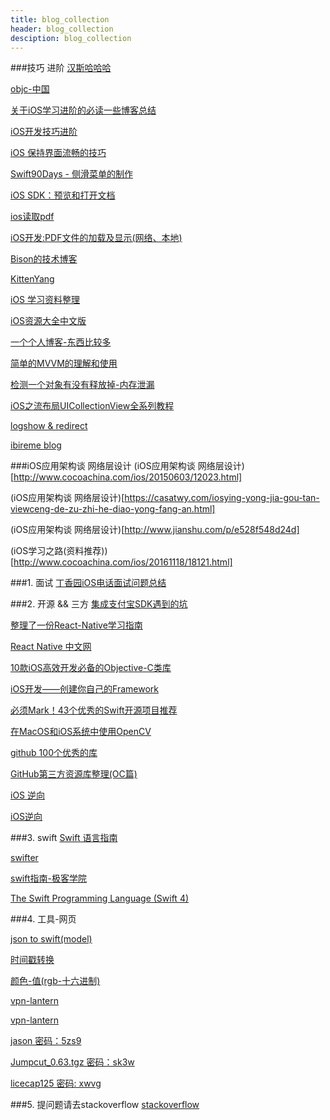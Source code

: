```yaml
---
title: blog_collection
header: blog_collection
desciption: blog_collection 
---
```

###技巧 进阶
[汉斯哈哈哈](http://www.jianshu.com/u/368a8cd349af)

[objc-中国](https://objccn.io/issues/)

[关于iOS学习进阶的必读一些博客总结](http://www.jianshu.com/p/c47c24ab1e76)

[iOS开发技巧进阶](http://www.jianshu.com/c/f7e9389d893f)

[iOS 保持界面流畅的技巧](https://blog.ibireme.com/2015/11/12/smooth_user_interfaces_for_ios/)

[Swift90Days - 侧滑菜单的制作](https://segmentfault.com/a/1190000002420095)

[iOS SDK：预览和打开文档](http://www.cocoachina.com/ios/20130515/6212.html)

[ios读取pdf](http://blog.sina.com.cn/s/blog_49b531af0102e187.html)

[iOS开发:PDF文件的加载及显示(网络、本地)](http://blog.csdn.net/qcx321/article/details/52835855)

[Bison的技术博客](http://allluckly.cn)

[KittenYang](http://kittenyang.com/author/kittenyang/)

[iOS 学习资料整理](https://github.com/Aufree/trip-to-iOS)

[iOS资源大全中文版](https://github.com/jobbole/awesome-ios-cn#other-testing)

[一个个人博客-东西比较多](http://www.cnblogs.com/oc-bowen/category/769481.html)

[简单的MVVM的理解和使用](http://www.cocoachina.com/ios/20150526/11930.html)

[检测一个对象有没有释放掉-内存泄漏](https://yq.aliyun.com/articles/30517)

[iOS之流布局UICollectionView全系列教程
](http://blog.csdn.net/lvxiangan/article/details/73826108)

[logshow & redirect](http://fighting300.com/2017/12/08/iOS-LogShowAndRedirect/)

[ibireme blog](https://blog.ibireme.com/)

###iOS应用架构谈 网络层设计
(iOS应用架构谈 网络层设计)[http://www.cocoachina.com/ios/20150603/12023.html]

(iOS应用架构谈 网络层设计)[https://casatwy.com/iosying-yong-jia-gou-tan-viewceng-de-zu-zhi-he-diao-yong-fang-an.html]

(iOS应用架构谈 网络层设计)[http://www.jianshu.com/p/e528f548d24d]

(iOS学习之路(资料推荐))[http://www.cocoachina.com/ios/20161118/18121.html]

###1. 面试
[丁香园iOS电话面试问题总结](http://www.cocoachina.com/ios/20170623/19626.html)

###2. 开源 && 三方
[集成支付宝SDK遇到的坑](http://www.jianshu.com/p/16c2215ea37a)

[整理了一份React-Native学习指南](http://www.tuicool.com/articles/zaInUbA)

[React Native 中文网](http://reactnative.cn)

[10款iOS高效开发必备的Objective-C类库](https://my.oschina.net/iNiL0119/blog/179063)

[iOS开发——创建你自己的Framework](http://www.cocoachina.com/ios/w20150127/11022.html)

[必须Mark！43个优秀的Swift开源项目推荐](http://www.csdn.net/article/2015-01-09/2823502-swift-open-source-libs)

[在MacOS和iOS系统中使用OpenCV](https://blog.devtang.com/2012/10/27/use-opencv-in-ios/)

[github 100个优秀的库](https://www.jianshu.com/p/cc30e926ce0c)

[GitHub第三方资源库整理(OC篇)
](https://www.jianshu.com/p/a1c3b7d5bab1)

[iOS 逆向](https://danleechina.github.io/jailbroken/#crack)

[iOS逆向](https://www.cnblogs.com/LeeGof/p/6992852.html)

###3. swift
[Swift 语言指南](https://github.com/ipader/SwiftGuide/blob/master/README.md)

[swifter](http://swifter.tips)

[swift指南-极客学院](http://wiki.jikexueyuan.com/project/swift/chapter2/08_Enumerations.html)

[The Swift Programming Language (Swift 4)](https://developer.apple.com/library/content/documentation/Swift/Conceptual/Swift_Programming_Language/AccessControl.html)

###4. 工具-网页

[json to swift(model)](http://www.guideluxe.com/JsonToSwift)

[时间戳转换](http://tool.chinaz.com/Tools/unixtime.aspx)

[颜色-值(rgb-十六进制)](http://www.sioe.cn/yingyong/yanse-rgb-16/)

[vpn-lantern](https://github.com/getlantern/lantern)

[vpn-lantern](https://github.com/getlantern/lantern)

[jason  密码：5zs9](https://pan.baidu.com/s/1mhLLRdQ)

[Jumpcut_0.63.tgz  密码：sk3w](https://pan.baidu.com/s/1i5pEdMX)

[licecap125 密码: xwvg](https://pan.baidu.com/s/1hs49nF2)

###5. 提问题请去stackoverflow
[stackoverflow](https://stackoverflow.com/)